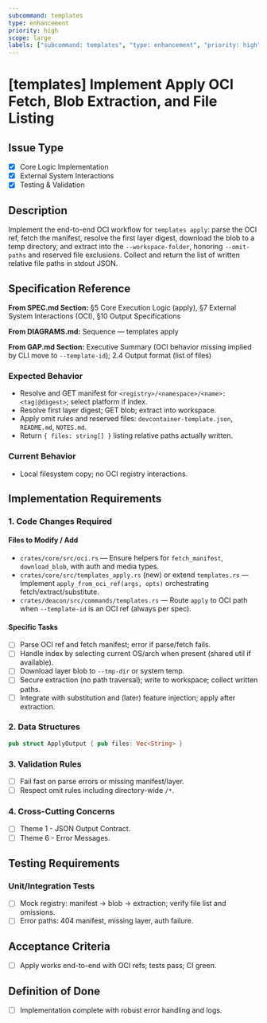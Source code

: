 ```yaml
---
subcommand: templates
type: enhancement
priority: high
scope: large
labels: ["subcommand: templates", "type: enhancement", "priority: high", "scope: large"]
---
```


# [templates] Implement Apply OCI Fetch, Blob Extraction, and File Listing

## Issue Type
- [x] Core Logic Implementation
- [x] External System Interactions
- [x] Testing & Validation

## Description
Implement the end-to-end OCI workflow for `templates apply`: parse the OCI ref, fetch the manifest, resolve the first layer digest, download the blob to a temp directory, and extract into the `--workspace-folder`, honoring `--omit-paths` and reserved file exclusions. Collect and return the list of written relative file paths in stdout JSON.

## Specification Reference

**From SPEC.md Section:** §5 Core Execution Logic (apply), §7 External System Interactions (OCI), §10 Output Specifications

**From DIAGRAMS.md:** Sequence — templates apply

**From GAP.md Section:** Executive Summary (OCI behavior missing implied by CLI move to `--template-id`); 2.4 Output format (list of files)

### Expected Behavior
- Resolve and GET manifest for `<registry>/<namespace>/<name>:<tag|@digest>`; select platform if index.
- Resolve first layer digest; GET blob; extract into workspace.
- Apply omit rules and reserved files: `devcontainer-template.json`, `README.md`, `NOTES.md`.
- Return `{ files: string[] }` listing relative paths actually written.

### Current Behavior
- Local filesystem copy; no OCI registry interactions.

## Implementation Requirements

### 1. Code Changes Required

#### Files to Modify / Add
- `crates/core/src/oci.rs` — Ensure helpers for `fetch_manifest`, `download_blob`, with auth and media types.
- `crates/core/src/templates_apply.rs` (new) or extend `templates.rs` — Implement `apply_from_oci_ref(args, opts)` orchestrating fetch/extract/substitute.
- `crates/deacon/src/commands/templates.rs` — Route `apply` to OCI path when `--template-id` is an OCI ref (always per spec).

#### Specific Tasks
- [ ] Parse OCI ref and fetch manifest; error if parse/fetch fails.
- [ ] Handle index by selecting current OS/arch when present (shared util if available).
- [ ] Download layer blob to `--tmp-dir` or system temp.
- [ ] Secure extraction (no path traversal); write to workspace; collect written paths.
- [ ] Integrate with substitution and (later) feature injection; apply after extraction.

### 2. Data Structures
```rust
pub struct ApplyOutput { pub files: Vec<String> }
```

### 3. Validation Rules
- [ ] Fail fast on parse errors or missing manifest/layer.
- [ ] Respect omit rules including directory-wide `/*`.

### 4. Cross-Cutting Concerns
- [ ] Theme 1 - JSON Output Contract.
- [ ] Theme 6 - Error Messages.

## Testing Requirements

### Unit/Integration Tests
- [ ] Mock registry: manifest -> blob -> extraction; verify file list and omissions.
- [ ] Error paths: 404 manifest, missing layer, auth failure.

## Acceptance Criteria
- [ ] Apply works end-to-end with OCI refs; tests pass; CI green.

## Definition of Done
- [ ] Implementation complete with robust error handling and logs.
